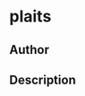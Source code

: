 # plaits

## Author

<!-- Insert Your Name Here -->

## Description

<!-- Describe your example here -->

